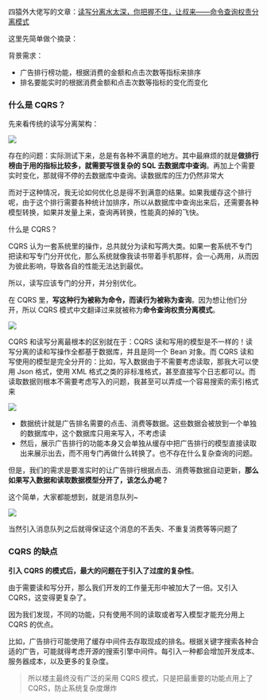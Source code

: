 四猿外大佬写的文章：[读写分离水太深，你把握不住，让叔来——命令查询权责分离模式](https://mp.weixin.qq.com/s/XG0Qqpw6ivdjCcnHd-JBGg)

这里先简单做个摘录：

背景需求：

- 广告排行榜功能，根据消费的金额和点击次数等指标来排序
- 排名要能实时的根据消费金额和点击次数等指标的变化而变化

### 什么是 CQRS？

先来看传统的读写分离架构：

![](https://cs-wiki.oss-cn-shanghai.aliyuncs.com/img/image-20221002183204182.png)

存在的问题：实际测试下来，总是有各种不满意的地方。其中最麻烦的就是**做排行榜由于用的指标比较多，就需要写很复杂的 SQL 去数据库中查询**。再加上个需要实时变化，那就得不停的去数据库中查询。读数据库的压力仍然非常大

而对于这种情况，我无论如何优化总是得不到满意的结果。如果我缓存这个排行呢，由于这个排行需要各种统计加排序，所以从数据库中查询出来后，还需要各种模型转换，如果并发量上来，查询再转换，性能真的掉的飞快。



什么是 CQRS？

CQRS 认为一套系统里的操作，总共就分为读和写两大类。如果一套系统不专门把读和写专门分开优化，那么系统就像我读书带着手机那样，会一心两用，从而因为彼此影响，导致各自的性能无法达到最优。

所以，读写应该专门的分开，并分别优化。

在 CQRS 里，**写这种行为被称为命令，而读行为被称为查询**。因为想让他们分开，所以 CQRS 模式中文翻译过来就被称为**命令查询权责分离模式**。

![](https://cs-wiki.oss-cn-shanghai.aliyuncs.com/img/image-20221002183458379.png)

CQRS 和读写分离最根本的区别就在于：CQRS 读和写用的模型是不一样的！读写分离的读和写操作全都基于数据库，并且是同一个 Bean 对象。而 CQRS 读和写使用的模型是完全分开的：比如，写入数据由于不需要考虑读取，那我大可以使用 Json 格式，使用 XML 格式之类的非标准格式，甚至直接写个日志都可以。而读取数据则根本不需要考虑写入的问题，我甚至可以弄成一个容易搜索的索引格式来

![](https://cs-wiki.oss-cn-shanghai.aliyuncs.com/img/image-20221002183702020.png)

- 数据统计就是广告排名需要的点击、消费等数据。这些数据会被放到一个单独的数据库中，这个数据库只用来写入，不考虑读
- 然后，展示广告排行的功能本身又会单独从缓存中把广告排行的模型直接读取出来展示出去，而不用专门再做什么转换了。也不存在什么复杂查询的问题。

但是，我们的需求是要准实时的让广告排行根据点击、消费等数据自动更新，**那么如果写入数据和读取数据模型分开了，该怎么办呢？**

这个简单，大家都能想到，就是消息队列~

![](https://cs-wiki.oss-cn-shanghai.aliyuncs.com/img/image-20221002184001568.png)

当然引入消息队列之后就得保证这个消息的不丢失、不重复消费等等问题了

### CQRS 的缺点

**引入 CQRS 的模式后，最大的问题在于引入了过度的复杂性**。

由于需要读和写分开，那么我们开发的工作量无形中被加大了一倍。又引入 CQRS，这变得更复杂了。

因为我们发现，不同的功能，只有使用不同的读取或者写入模型才能充分用上 CQRS 的优点。

比如，广告排行可能使用了缓存中间件去存取现成的排名。根据关键字搜索各种合适的广告，可能就得考虑开源的搜索引擎中间件。每引入一种都会增加开发成本、服务器成本，以及更多的复杂度。

> 所以楼主最终没有广泛的采用 CQRS 模式，只是把最重要的功能点用上了 CQRS，防止系统复杂度爆炸